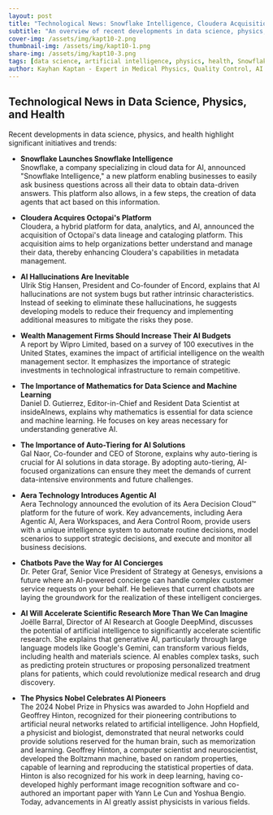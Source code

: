 ```yaml
---
layout: post
title: "Technological News: Snowflake Intelligence, Cloudera Acquisition, and AI Advancements"
subtitle: "An overview of recent developments in data science, physics, and health"
cover-img: /assets/img/kapt10-2.png
thumbnail-img: /assets/img/kapt10-1.png
share-img: /assets/img/kapt10-3.png
tags: [data science, artificial intelligence, physics, health, Snowflake, Cloudera, AI, mathematics, auto-tiering, Aera Technology, chatbots]
author: Kayhan Kaptan - Expert in Medical Physics, Quality Control, AI and Digital Transformation
---
```


## Technological News in Data Science, Physics, and Health

Recent developments in data science, physics, and health highlight significant initiatives and trends:

- **Snowflake Launches Snowflake Intelligence**  
  Snowflake, a company specializing in cloud data for AI, announced "Snowflake Intelligence," a new platform enabling businesses to easily ask business questions across all their data to obtain data-driven answers. This platform also allows, in a few steps, the creation of data agents that act based on this information.

- **Cloudera Acquires Octopai's Platform**  
  Cloudera, a hybrid platform for data, analytics, and AI, announced the acquisition of Octopai's data lineage and cataloging platform. This acquisition aims to help organizations better understand and manage their data, thereby enhancing Cloudera's capabilities in metadata management.

- **AI Hallucinations Are Inevitable**  
  Ulrik Stig Hansen, President and Co-founder of Encord, explains that AI hallucinations are not system bugs but rather intrinsic characteristics. Instead of seeking to eliminate these hallucinations, he suggests developing models to reduce their frequency and implementing additional measures to mitigate the risks they pose.

- **Wealth Management Firms Should Increase Their AI Budgets**  
  A report by Wipro Limited, based on a survey of 100 executives in the United States, examines the impact of artificial intelligence on the wealth management sector. It emphasizes the importance of strategic investments in technological infrastructure to remain competitive.

- **The Importance of Mathematics for Data Science and Machine Learning**  
  Daniel D. Gutierrez, Editor-in-Chief and Resident Data Scientist at insideAInews, explains why mathematics is essential for data science and machine learning. He focuses on key areas necessary for understanding generative AI.

- **The Importance of Auto-Tiering for AI Solutions**  
  Gal Naor, Co-founder and CEO of Storone, explains why auto-tiering is crucial for AI solutions in data storage. By adopting auto-tiering, AI-focused organizations can ensure they meet the demands of current data-intensive environments and future challenges.

- **Aera Technology Introduces Agentic AI**  
  Aera Technology announced the evolution of its Aera Decision Cloud™ platform for the future of work. Key advancements, including Aera Agentic AI, Aera Workspaces, and Aera Control Room, provide users with a unique intelligence system to automate routine decisions, model scenarios to support strategic decisions, and execute and monitor all business decisions.

- **Chatbots Pave the Way for AI Concierges**  
  Dr. Peter Graf, Senior Vice President of Strategy at Genesys, envisions a future where an AI-powered concierge can handle complex customer service requests on your behalf. He believes that current chatbots are laying the groundwork for the realization of these intelligent concierges.

- **AI Will Accelerate Scientific Research More Than We Can Imagine**  
  Joëlle Barral, Director of AI Research at Google DeepMind, discusses the potential of artificial intelligence to significantly accelerate scientific research. She explains that generative AI, particularly through large language models like Google's Gemini, can transform various fields, including health and materials science. AI enables complex tasks, such as predicting protein structures or proposing personalized treatment plans for patients, which could revolutionize medical research and drug discovery.

- **The Physics Nobel Celebrates AI Pioneers**  
  The 2024 Nobel Prize in Physics was awarded to John Hopfield and Geoffrey Hinton, recognized for their pioneering contributions to artificial neural networks related to artificial intelligence. John Hopfield, a physicist and biologist, demonstrated that neural networks could provide solutions reserved for the human brain, such as memorization and learning. Geoffrey Hinton, a computer scientist and neuroscientist, developed the Boltzmann machine, based on random properties, capable of learning and reproducing the statistical properties of data. Hinton is also recognized for his work in deep learning, having co-developed highly performant image recognition software and co-authored an important paper with Yann Le Cun and Yoshua Bengio. Today, advancements in AI greatly assist physicists in various fields.


